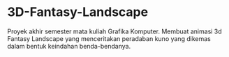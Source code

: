 # 3D-Fantasy-Landscape
Proyek akhir semester mata kuliah Grafika Komputer. Membuat animasi 3d Fantasy Landscape yang menceritakan peradaban kuno yang dikemas dalam bentuk keindahan benda-bendanya.
